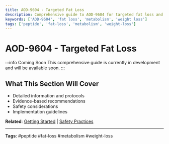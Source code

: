 ```yaml
---
title: AOD-9604 - Targeted Fat Loss
description: Comprehensive guide to AOD-9604 for targeted fat loss and metabolic enhancement.
keywords: ['AOD-9604', 'fat loss', 'metabolism', 'weight loss']
tags: ['peptide', 'fat-loss', 'metabolism', 'weight-loss']
---
```


# AOD-9604 - Targeted Fat Loss

:::info Coming Soon
This comprehensive guide is currently in development and will be available soon.
:::

## What This Section Will Cover

- Detailed information and protocols
- Evidence-based recommendations
- Safety considerations
- Implementation guidelines

**Related**: [Getting Started](../implementation/getting-started) | [Safety Practices](../ebook/safety-practices)

---

**Tags**: #peptide #fat-loss #metabolism #weight-loss
